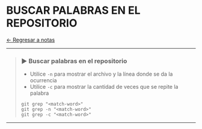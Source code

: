 # BUSCAR PALABRAS EN EL REPOSITORIO

[← Regresar a notas](../../README.md) <br>

---

> ### ▶️ Buscar palabras en el repositorio
> - Utilice `-n` para mostrar el archivo y la línea donde se da la ocurrencia
> - Utilice `-c` para mostrar la cantidad de veces que se repite la palabra
> ```shell script
> git grep "<match-word>"
> git grep -n "<match-word>"
> git grep -c "<match-word>"
> ```
----

